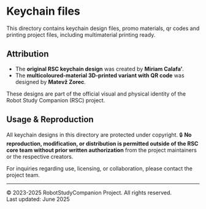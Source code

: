 # Keychain files

This directory contains keychain design files, promo materials, qr codes and printing project files, including multimaterial printing ready.

## Attribution
- The **original RSC keychain design** was created by **Miriam Calafaʼ**.
- The **multicoloured-material 3D-printed variant with QR code** was designed by **Matevž Zorec**.

These designs are part of the official visual and physical identity of the Robot Study Companion (RSC) project.

## Usage & Reproduction
All keychain designs in this directory are protected under copyright.
🔒 **No reproduction, modification, or distribution is permitted outside of the RSC core team without prior written authorization** from the project maintainers or the respective creators.

For inquiries regarding use, licensing, or collaboration, please contact the project team.

---
© 2023-2025 RobotStudyCompanion Project. All rights reserved.  
Last updated: June 2025
